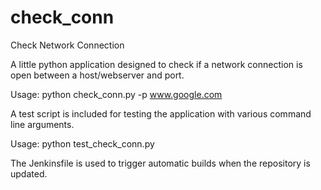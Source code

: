 # check_conn
Check Network Connection

A little python application designed to check if a network connection is open between a host/webserver and port.

Usage: python check_conn.py -p www.google.com

A test script is included for testing the application with various command line arguments.

Usage: python test_check_conn.py

The Jenkinsfile is used to trigger automatic builds when the repository is updated.
